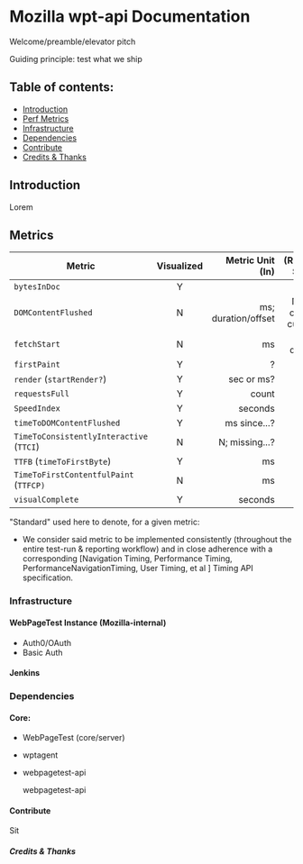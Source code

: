 # Mozilla wpt-api Documentation

Welcome/preamble/elevator pitch

Guiding principle: test what we ship

## Table of contents:

* [Introduction](#intro)
* [Perf Metrics](#metrics)
* [Infrastructure](#infra)
* [Dependencies](#dependencies)
* [Contribute](#contribute)
* [Credits & Thanks](#credits)

## Introduction

Lorem

## Metrics
| Metric        | Visualized    | Metric Unit (In) |(Rec/Draft+) Standard* | Computation/Derivation | In Raptor | Bug(s) | MDN |
| ------------- |:-------------:| -----:| -----:|-------:|-------:|-------:|-------:|
| ```bytesInDoc``` | Y |  | ? | n/a | N | n/a | n/a |
| ```DOMContentFlushed``` | N | ms; duration/offset | N; Firefox-only; needs custom pref | ```timeToDOMContentFlushed``` ```-``` ```fetchStart``` | N | n/a; see ```timeToDOMContentFlushed``` | n/a |
| ```fetchStart``` | N  | ms | N; API deprecated | ? | ? | . |   [ fetchStart](https://developer.mozilla.org/en-US/docs/Web/API/PerformanceTiming/fetchStart) |
| ```firstPaint```  | Y  |  ?  | ? | ? | ? | ? | ? |      
| ```render``` (```startRender?```) | Y | sec or ms? | ? | Y | . |  . | . |
| ```requestsFull``` | Y | count |       | ? | n/a | . | . |
| ```SpeedIndex``` | Y  |  seconds |  N | test-run-video analysis | ? | . | . |
| ```timeToDOMContentFlushed``` | Y | ms since...? | N | gecko (?) | Y | [1457325](https://bugzilla.mozilla.org/show_bug.cgi?id=1457325)| . |
| ```TimeToConsistentlyInteractive``` (```TTCI```) | N | N; missing...? | . | . | . | . | . |
| ```TTFB``` (```timeToFirstByte```) | Y | ms | ? | wpt algo? | ? | n/a | n/a  
| ```TimeToFirstContentfulPaint``` (```TTFCP)``` |  N | ms | . | . | . | [1298381](https://bugzilla.mozilla.org/show_bug.cgi?id=1298381) | . |
| ```visualComplete``` | Y | seconds | . | . | . | . | . |

"Standard" used here to denote, for a given metric:
* We consider said metric to be implemented consistently (throughout the entire test-run & reporting workflow) and in close adherence with a corresponding [Navigation Timing, Performance Timing, PerformanceNavigationTiming, User Timing, et al ] Timing API specification.

### Infrastructure ###

#### WebPageTest Instance (Mozilla-internal) ####
* Auth0/OAuth
* Basic Auth

#### Jenkins ####

### Dependencies ###
#### Core: ###
* WebPageTest (core/server)
* wptagent
* webpagetest-api

  webpagetest-api


#### Contribute

Sit

##### Credits & Thanks
